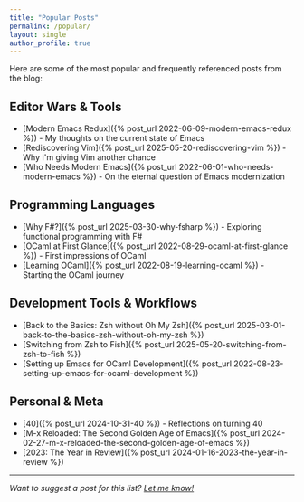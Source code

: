 ```yaml
---
title: "Popular Posts"
permalink: /popular/
layout: single
author_profile: true
---
```


Here are some of the most popular and frequently referenced posts from the blog:

## Editor Wars & Tools

- [Modern Emacs Redux]({% post_url 2022-06-09-modern-emacs-redux %}) - My thoughts on the current state of Emacs
- [Rediscovering Vim]({% post_url 2025-05-20-rediscovering-vim %}) - Why I'm giving Vim another chance
- [Who Needs Modern Emacs]({% post_url 2022-06-01-who-needs-modern-emacs %}) - On the eternal question of Emacs modernization

## Programming Languages

- [Why F#?]({% post_url 2025-03-30-why-fsharp %}) - Exploring functional programming with F#
- [OCaml at First Glance]({% post_url 2022-08-29-ocaml-at-first-glance %}) - First impressions of OCaml
- [Learning OCaml]({% post_url 2022-08-19-learning-ocaml %}) - Starting the OCaml journey

## Development Tools & Workflows

- [Back to the Basics: Zsh without Oh My Zsh]({% post_url 2025-03-01-back-to-the-basics-zsh-without-oh-my-zsh %})
- [Switching from Zsh to Fish]({% post_url 2025-05-20-switching-from-zsh-to-fish %})
- [Setting up Emacs for OCaml Development]({% post_url 2022-08-23-setting-up-emacs-for-ocaml-development %})

## Personal & Meta

- [40]({% post_url 2024-10-31-40 %}) - Reflections on turning 40
- [M-x Reloaded: The Second Golden Age of Emacs]({% post_url 2024-02-27-m-x-reloaded-the-second-golden-age-of-emacs %})
- [2023: The Year in Review]({% post_url 2024-01-16-2023-the-year-in-review %})

---

*Want to suggest a post for this list? [Let me know!](/contact/)* 